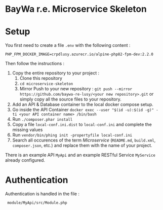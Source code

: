 BayWa r.e. Microservice Skeleton
================================

# Setup

You first need to create a file `.env` with the following content :
```
PHP_FPM_DOCKER_IMAGE=crpdlusy.azurecr.io/alpine-php82-fpm-dev:2.2.0
```

Then follow the instructions :
1. Copy the entire repository to your project :
   1. Clone this repository
   2. `cd microservice-skeleton`
   3. Mirror Push to your new repository : `git push --mirror https://github.com/baywa-re-lusy/<your new repository>.git` or simply copy all the source files to your repository.
2. Add an API & Database container to the local docker compose setup.
3. Go inside the API Container `docker exec --user "$(id -u):$(id -g)" -ti <your API container name> /bin/bash`
4. Run `./composer.phar install`
5. Copy a file `local-conf.ini.dist` to `local-conf.ini` and complete the missing values
6. Run `vendor/bin/phing init -propertyfile local-conf.ini`
7. Search all occurences of the term *Microservice* (`README.md`, `build.xml`, `composer.json`, etc.) and replace them with the name of your project.

There is an example API `MyApi` and an example RESTful Service `MyService` already configured.

# Authentication

Authentication is handled in the file :
```
 module/MyApi/src/Module.php
```
